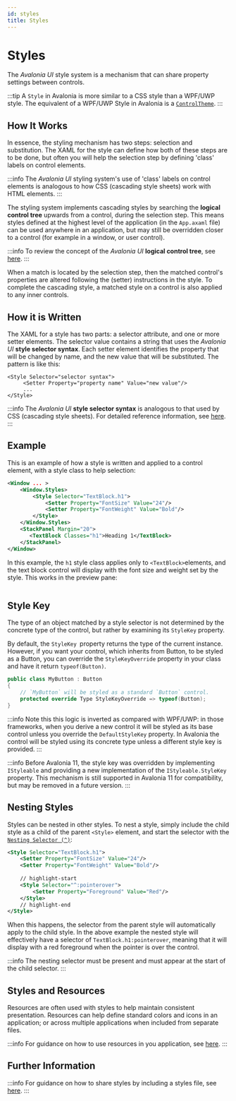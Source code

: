 ```yaml
---
id: styles
title: Styles
---
```


# Styles

The _Avalonia UI_ style system is a mechanism that can share property settings between controls. 

:::tip
A `Style` in Avalonia is more similar to a CSS style than a WPF/UWP style. The equivalent of a WPF/UWP Style in Avalonia is a [`ControlTheme`](control-themes).
:::

## How It Works

In essence, the styling mechanism has two steps: selection and substitution. The XAML for the style can define how both of these steps are to be done, but often you will help the selection step by defining 'class' labels on control elements.

:::info
The _Avalonia UI_ styling system's use of 'class' labels on control elements is analogous to how CSS (cascading style sheets) work with HTML elements.&#x20;
:::

The styling system implements cascading styles by searching the **logical control tree** upwards from a control, during the selection step. This means styles defined at the highest level of the application (in the `App.axaml` file) can be used anywhere in an application, but may still be overridden closer to a control (for example in a window, or user control).

:::info
To review the concept of the _Avalonia UI_ **logical control tree**, see [here](../../../concepts/control-trees.md).&#x20;
:::

When a match is located by the selection step, then the matched control's properties are altered following the (setter) instructions in the style. To complete the cascading style, a matched style on a control is also applied to any inner controls.&#x20;

## How it is Written

The XAML for a style has two parts: a selector attribute, and one or more setter elements. The selector value contains a string that uses the _Avalonia UI_ **style selector syntax**. Each setter element identifies the property that will be changed by name, and the new value that will be substituted. The pattern is like this:

```
<Style Selector="selector syntax">
     <Setter Property="property name" Value="new value"/>
     ...
</Style>
```

:::info
The _Avalonia UI_ **style selector syntax** is analogous to that used by CSS (cascading style sheets). For detailed reference information, see [here](../../../reference/styles/style-selector-syntax.md). &#x20;
:::

## Example

This is an example of how a style is written and applied to a control element, with a style class to help selection:

```xml
<Window ... >
    <Window.Styles>
        <Style Selector="TextBlock.h1">
            <Setter Property="FontSize" Value="24"/>
            <Setter Property="FontWeight" Value="Bold"/>
        </Style>
    </Window.Styles>
    <StackPanel Margin="20">
       <TextBlock Classes="h1">Heading 1</TextBlock>
    </StackPanel>
</Window>
```

In this example, the `h1` style class applies only to `<TextBlock>`elements, and the text block control will display with the font size and weight set by the style. This works in the preview pane:

<img src="/img/gitbook-import/assets/image (5) (5).png" alt=""/>

## Style Key

The type of an object matched by a style selector is not determined by the concrete type of the control, but rather by examining its `StyleKey` property.

By default, the `StyleKey `property returns the type of the current instance. However, if you want your control, which inherits from Button, to be styled as a Button, you can override the `StyleKeyOverride` property in your class and have it return `typeof(Button)`.

```csharp
public class MyButton : Button
{
    // `MyButton` will be styled as a standard `Button` control.
    protected override Type StyleKeyOverride => typeof(Button);
}
```

:::info
Note this this logic is inverted as compared with WPF/UWP: in those frameworks, when you derive a new control it will be styled as its base control unless you override the `DefaultStyleKey` property. In Avalonia the control will be styled using its concrete type unless a different style key is provided.
:::

:::info
Before Avalonia 11, the style key was overridden by implementing `IStyleable` and providing a new implementation of the `IStyleable.StyleKey` property. This mechanism is still supported in Avalonia 11 for compatibility, but may be removed in a future version.
:::

## Nesting Styles

Styles can be nested in other styles. To nest a style, simply include the child style as a child of the parent `<Style>` element, and start the selector with the [`Nesting Selector (^)`](../../../reference/styles/style-selector-syntax.md#nesting):

```xml
<Style Selector="TextBlock.h1">
    <Setter Property="FontSize" Value="24"/>
    <Setter Property="FontWeight" Value="Bold"/>
    
    // highlight-start
    <Style Selector="^:pointerover">
        <Setter Property="Foreground" Value="Red"/>
    </Style>
    // highlight-end
</Style>
```

When this happens, the selector from the parent style will automatically apply to the child style. In the above example the nested style will effectively have a selector of `TextBlock.h1:pointerover`, meaning that it will display with a red foreground when the pointer is over the control.

:::info
The nesting selector must be present and must appear at the start of the child selector.
:::

## Styles and Resources

Resources are often used with styles to help maintain consistent presentation. Resources can help define standard colors and icons in an application; or across multiple applications when included from separate files.

:::info
For guidance on how to use resources in you application, see [here](../../../guides/styles-and-resources/resources.md).
:::

## Further Information

:::info
For guidance on how to share styles by including a styles file, see [here](../../../guides/styles-and-resources/how-to-use-included-styles.md).
:::
